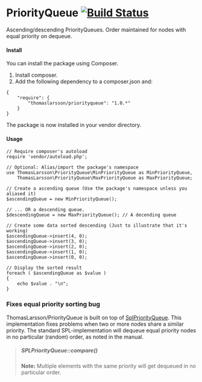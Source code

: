 PriorityQueue [![Build Status](https://travis-ci.org/thomaslarsson/Football.png?branch=master)](https://travis-ci.org/thomaslarsson/Football)
=============

Ascending/descending PriorityQueues. Order maintained for nodes with equal priority on dequeue.

#### Install
You can install the package using Composer.

1. Install composer.
2. Add the following dependency to a composer.json and:

```
{
    "require": {
        "thomaslarsson/priorityqueue": "1.0.*"
    }
}
```

The package is now installed in your vendor directory.

#### Usage
```
// Require composer's autoload
require 'vendor/autoload.php';

// Optional: Alias/import the package's namespace
use ThomasLarsson\PriorityQueue\MinPriorityQueue as MinPriorityQueue,
    ThomasLarsson\PriorityQueue\MaxPriorityQueue as MaxPriorityQueue;

// Create a ascending queue (Use the package's namespace unless you aliased it)
$ascendingQueue = new MinPriorityQueue();

// ... OR a descending queue.
$descendingQueue = new MaxPriorityQueue(); // A decending queue

// Create some data sorted descending (Just to illustrate that it's working)
$ascendingQueue->insert(4, 0);
$ascendingQueue->insert(3, 0);
$ascendingQueue->insert(2, 0);
$ascendingQueue->insert(1, 0);
$ascendingQueue->insert(0, 0);

// Display the sorted result
foreach ( $ascendingQueue as $value )
{
    echo $value . "\n";
}
```

### Fixes equal priority sorting bug
ThomasLarsson/PriorityQueue is built on top of [SplPriorityQueue](http://www.php.net/manual/en/class.splpriorityqueue.php).
This implementation fixes problems when two or more nodes share a similar priority. The standard
SPL-implementation will dequeue equal priority nodes in no particular (random)
order, as noted in the manual.

> ##### SPLPriorityQueue::compare()
>
> **Note:**
> Multiple elements with the same priority will get dequeued in no
> particular order.